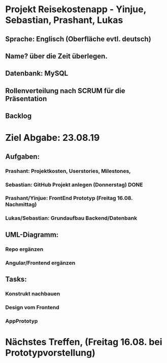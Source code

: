 # Projekt Reisekostenapp - Yinjue, Sebastian, Prashant, Lukas

## Sprache: Englisch (Oberfläche evtl. deutsch)  
## Name? über die Zeit überlegen.
## Datenbank: MySQL
## Rollenverteilung nach SCRUM für die Präsentation
## Backlog

# Ziel Abgabe: 23.08.19

## Aufgaben:
### Prashant: Projektkosten, Userstories, Milestones, 
### Sebastian: GitHub Projekt anlegen  (Donnerstag)   DONE
### Prashant/Yinjue: FrontEnd Prototyp (Freitag 16.08. Nachmittag)
### Lukas/Sebastian: Grundaufbau Backend/Datenbank

## UML-Diagramm:
### Repo ergänzen
### Angular/Frontend ergänzen
	
## Tasks:
 ### Konstrukt nachbauen
 ### Design vom Frontend
 ### AppPrototyp
 
# Nächstes Treffen, (Freitag 16.08. bei Prototypvorstellung)
